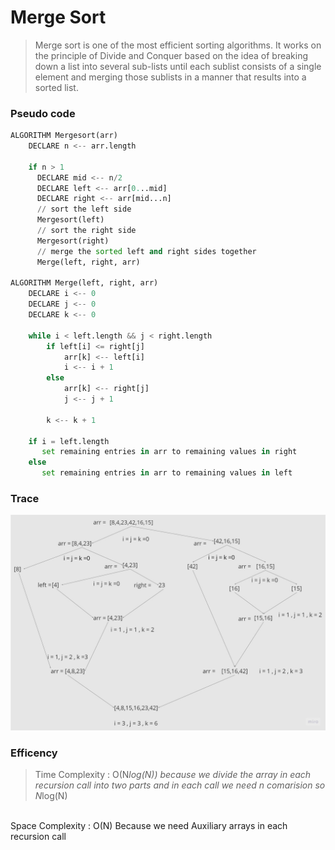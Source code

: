 # Merge Sort
> Merge sort is one of the most efficient sorting algorithms. It works on the principle of Divide and Conquer based on the idea of breaking down a list into several sub-lists until each sublist consists of a single element and merging those sublists in a manner that results into a sorted list.

### Pseudo code
```python
ALGORITHM Mergesort(arr)
    DECLARE n <-- arr.length

    if n > 1
      DECLARE mid <-- n/2
      DECLARE left <-- arr[0...mid]
      DECLARE right <-- arr[mid...n]
      // sort the left side
      Mergesort(left)
      // sort the right side
      Mergesort(right)
      // merge the sorted left and right sides together
      Merge(left, right, arr)

ALGORITHM Merge(left, right, arr)
    DECLARE i <-- 0
    DECLARE j <-- 0
    DECLARE k <-- 0

    while i < left.length && j < right.length
        if left[i] <= right[j]
            arr[k] <-- left[i]
            i <-- i + 1
        else
            arr[k] <-- right[j]
            j <-- j + 1

        k <-- k + 1

    if i = left.length
       set remaining entries in arr to remaining values in right
    else
       set remaining entries in arr to remaining values in left
```

### Trace

![](BLOG_MERG.jpg)

### Efficency
> Time Complexity : O(N*log(N)) because we divide the array in each recursion call into two parts and in each call we need n comarision so N*log(N)
<br>
Space Complexity : O(N) Because we need Auxiliary arrays in each recursion call